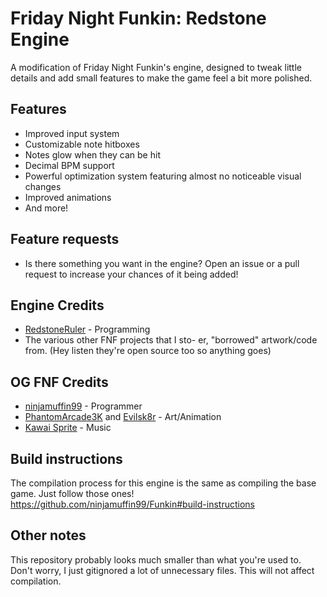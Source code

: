 # Friday Night Funkin: Redstone Engine

A modification of Friday Night Funkin's engine, designed to tweak little details and add small features to make the game feel a bit more polished.
## Features
- Improved input system
- Customizable note hitboxes
- Notes glow when they can be hit
- Decimal BPM support
- Powerful optimization system featuring almost no noticeable visual changes
- Improved animations
- And more!

## Feature requests
- Is there something you want in the engine? Open an issue or a pull request to increase your chances of it being added!
## Engine Credits
- [RedstoneRuler](https://twitter.com/redstoneruler2) - Programming
- The various other FNF projects that I sto- er, "borrowed" artwork/code from. (Hey listen they're open source too so anything goes)
## OG FNF Credits
- [ninjamuffin99](https://twitter.com/ninja_muffin99) - Programmer
- [PhantomArcade3K](https://twitter.com/phantomarcade3k) and [Evilsk8r](https://twitter.com/evilsk8r) - Art/Animation
- [Kawai Sprite](https://twitter.com/kawaisprite) - Music
## Build instructions
The compilation process for this engine is the same as compiling the base game. Just follow those ones!
https://github.com/ninjamuffin99/Funkin#build-instructions
## Other notes
This repository probably looks much smaller than what you're used to. Don't worry, I just gitignored a lot of unnecessary files. This will not affect compilation.